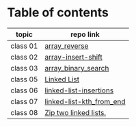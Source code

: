 # Table of contents
 | topic    | repo link                                                                                                                   |
|----------|-----------------------------------------------------------------------------------------------------------------------------|
| class 01 | [array_reverse](https://github.com/Yousef-010/data-structures-and-algorithms/blob/main/array-reverse/README.md)             |
 | class 02 | [array-insert-shift](https://github.com/Yousef-010/data-structures-and-algorithms/blob/main/array_insert_shift/README.md)   |
 | class 03 | [array_binary_search](https://github.com/Yousef-010/data-structures-and-algorithms/blob/main/array_binary_search/README.md) |
 | class 05 | [Linked List](https://github.com/Yousef-010/data-structures-and-algorithms/blob/main/linked_list/README.md)                 |
 | class 06 | [linked-list-insertions](https://github.com/Yousef-010/data-structures-and-algorithms/blob/main/linked_list/README.md)      |
 | class 07 | [linked-list-kth_from_end](https://github.com/Yousef-010/data-structures-and-algorithms/blob/main/linked_list/README.md)               |
 | class 08 | [Zip two linked lists.](https://github.com/Yousef-010/data-structures-and-algorithms/blob/main/challengs/linkedList-zip/README.md)               |

